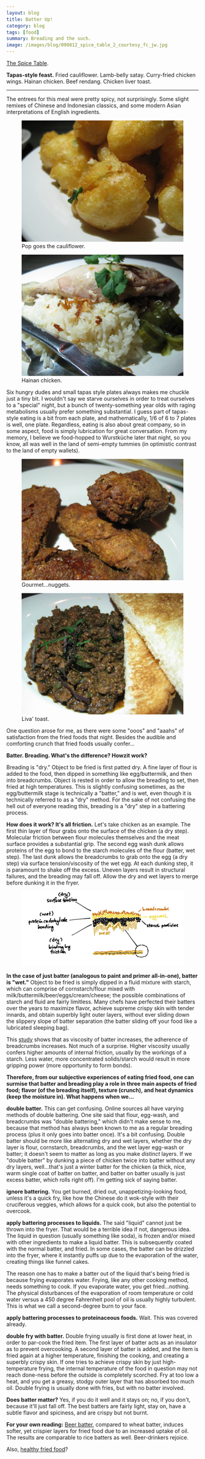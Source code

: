 ```yaml
---
layout: blog
title: Batter Up!
category: blog
tags: [food]  
summary: Breading and the such. 
image: /images/blog/090812_spice_table_2_courtesy_fc_jw.jpg
---
```


[The Spice Table](http://www.yelp.com/biz/the-spice-table-los-angeles).

**Tapas-style feast.** Fried cauliflower. Lamb-belly satay. Curry-fried chicken wings. Hainan chicken. Beef rendang. Chicken liver toast.

---

The entrees for this meal were pretty spicy, not surprisingly. Some slight remixes of Chinese and Indonesian classics, and some modern Asian interpretations of English ingredients.

<figure>
    <img src="/images/blog/090812_spice_table_2_courtesy_fc_jw.jpg"></img>
    <figcaption>Pop goes the cauliflower.</figcaption>
</figure>

<figure>
    <img src="/images/blog/090812_spice_table_5_courtesy_fc_jw.jpg"></img>
    <figcaption> Hainan chicken.</figcaption>
</figure>

Six hungry dudes and small tapas style plates always makes me chuckle just a tiny bit. I wouldn't say we starve ourselves in order to treat ourselves to a "special" night, but a bunch of twenty-something year olds with raging metabolisms usually prefer something substantial. I guess part of tapas-style eating is a bit from each plate, and mathematically, 1/6 of 6 to 7 plates is well, one plate. Regardless, eating is also about great company, so in some aspect, food is simply lubrication for great conversation. From my memory, I believe we food-hopped to Wurstküche later that night, so you know, all was well in the land of semi-empty tummies (in optimistic contrast to the land of empty wallets).

<figure>
    <img src="/images/blog/090812_spice_table_4_courtesy_fc_jw.jpg"></img>
    <figcaption>Gourmet...nuggets.</figcaption>
</figure>

<figure>
    <img src="/images/blog/090812_spice_table_8_courtesy_fc_jw.jpg"></img>
    <figcaption> Liva' toast.</figcaption>
</figure>

One question arose for me, as there were some "ooos" and "aaahs" of satisfaction from the fried foods that night. Besides the audible and comforting crunch that fried foods usually confer... 

**Batter. Breading. What's the difference? Howzit work?**

Breading is "dry." Object to be fried is first patted dry. A fine layer of flour is added to the food, then dipped in something like egg/buttermilk, and then into breadcrumbs. Object is rested in order to allow the breading to set, then fried at high temperatures. This is slightly confusing sometimes, as the egg/buttermilk stage is technically a "batter," and is wet, even though it is technically referred to as a "dry" method. For the sake of not confusing the hell out of everyone reading this, breading is a "dry" step in a battering process.

**How does it work? It's all friction.** Let's take chicken as an example. The first thin layer of flour grabs onto the surface of the chicken (a dry step). Molecular friction between flour molecules themselves and the meat surface provides a substantial grip. The second egg wash dunk allows proteins of the egg to bond to the starch molecules of the flour (batter, wet step). The last dunk allows the breadcrumbs to grab onto the egg (a dry step) via surface tension/viscosity of the wet egg. At each dunking step, it is paramount to shake off the excess. Uneven layers result in structural failures, and the breading may fall off. Allow the dry and wet layers to merge before dunking it in the fryer.

<figure>
    <img src="/images/blog/031213_breading_courtesy_fc.jpg"></img>
    <figcaption></figcaption>
</figure>

**In the case of just batter (analogous to paint and primer all-in-one), batter is "wet."** Object to be fried is simply dipped in a fluid mixture with starch, which can comprise of cornstarch/flour mixed with milk/buttermilk/beer/eggs/cream/cheese; the possible combinations of starch and fluid are fairly limitless. Many chefs have perfected their batters over the years to maximize flavor, achieve supreme crispy skin with tender innards, and obtain superbly light outer layers, without ever sliding down the slippery slope of batter separation (the batter sliding off your food like a lubricated sleeping bag).

This [study](http://onlinelibrary.wiley.com/doi/10.1111/j.1365-2621.1981.tb04527.x/abstract) shows that as viscosity of batter increases, the adherence of breadcrumbs increases. Not much of a surprise. Higher viscosity usually confers higher amounts of internal friction, usually by the workings of a starch. Less water, more concentrated solids/starch would result in more gripping power (more opportunity to form bonds).

**Therefore, from our subjective experiences of eating fried food, one can surmise that batter and breading play a role in three main aspects of fried food; flavor (of the breading itself), texture (crunch), and heat dynamics (keep the moisture in). What happens when we...**

**double batter.** This can get confusing. Online sources all have varying methods of double battering. One site said that flour, egg-wash, and breadcrumbs was "double battering," which didn't make sense to me, because that method has always been known to me as a regular breading process (plus it only goes into batter once). It's a bit confusing. Double batter should be more like alternating dry and wet layers, whether the dry layer is flour, cornstarch, breadcrumbs, and the wet layer egg-wash or batter; it doesn't seem to matter as long as you make *distinct* layers. If we "double batter" by dunking a piece of chicken twice into batter without any dry layers, well...that's just a winter batter for the chicken (a thick, nice, warm single coat of batter on batter, and batter on batter usually is just excess batter, which rolls right off). I'm getting sick of saying batter.

**ignore battering.** You get burned, dried out, unappetizing-looking food, unless it's a quick fry, like how the Chinese do it wok-style with their cruciferous veggies, which allows for a quick cook, but also the potential to overcook.

**apply battering processes to liquids.** The said "liquid" cannot just be thrown into the fryer. That would be a terrible idea if not, dangerous idea. The liquid in question (usually something like soda), is frozen and/or mixed with other ingredients to make a liquid batter. This is subsequently coated with the normal batter, and fried. In some cases, the batter can be drizzled into the fryer, where it instantly puffs up due to the evaporation of the water, creating things like funnel cakes.

The reason one has to make a batter out of the liquid that's being fried is because frying evaporates water. Frying, like any other cooking method, needs something to cook. If you evaporate water, you get fried...nothing. The physical disturbances of the evaporation of room temperature or cold water versus a 450 degree Fahrenheit pool of oil is usually highly turbulent. This is what we call a second-degree burn to your face.

**apply battering processes to proteinaceous foods.** Wait. This was covered already.

**double fry with batter.** Double frying usually is first done at lower heat, in order to par-cook the fried item. The first layer of batter acts as an insulator as to prevent overcooking. A second layer of batter is added, and the item is fried again at a higher temperature, finishing the cooking, and creating a superbly crispy skin. If one tries to achieve crispy skin by just high-temperature frying, the internal temperature of the food in question may not reach done-ness before the outside is completely scorched. Fry at too low a heat, and you get a greasy, stodgy outer layer that has absorbed too much oil. Double frying is usually done with fries, but with no batter involved.

**Does batter matter?** Yes, if you do it well and it stays on; no, if you don't, because it'll just fall off. The best batters are fairly light, stay on, have a subtle flavor and spiciness, and are crispy but not burnt.

**For your own reading:** [Beer batter](http://naldc.nal.usda.gov/catalog/44479), compared to wheat batter, induces softer, yet crispier layers for fried food due to an increased uptake of oil. The results are comparable to rice batters as well. Beer-drinkers rejoice.

Also, [healthy fried food](http://www.sciencedaily.com/videos/2006/0111-lowfat_fried_food.htm)?
